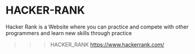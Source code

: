 # HACKER-RANK
Hacker Rank is a Website where you can practice and compete with other programmers and learn new skills through practice

>>> HACKER_RANK
>> https://www.hackerrank.com/
